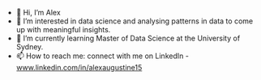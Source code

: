 - 👋 Hi, I’m Alex
- 👀 I’m interested in data science and analysing patterns in data to come up with meaningful insights.
- 🌱 I’m currently learning Master of Data Science at the University of Sydney. 
- 📫 How to reach me: connect with me on LinkedIn - www.linkedin.com/in/alexaugustine15

<!---
alibabagalaxy/alibabagalaxy is a ✨ special ✨ repository because its `README.md` (this file) appears on your GitHub profile.
You can click the Preview link to take a look at your changes.
--->
